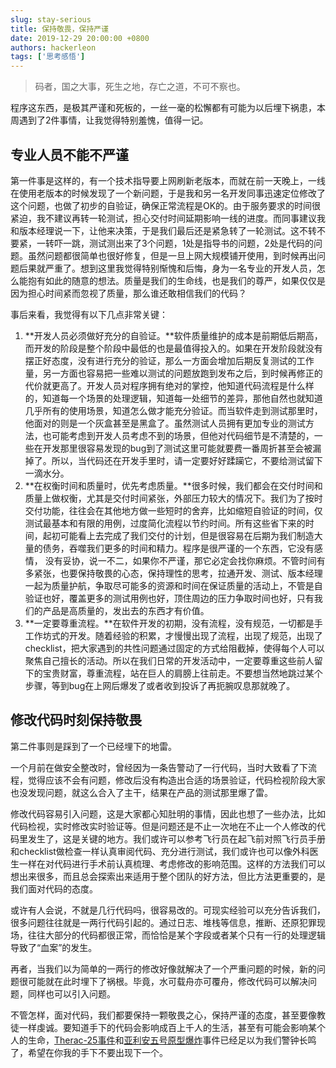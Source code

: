 ```yaml
---
slug: stay-serious
title: 保持敬畏，保持严谨
date: 2019-12-29 20:00:00 +0800
authors: hackerleon
tags: ['思考感悟']
---
```


> 码者，国之大事，死生之地，存亡之道，不可不察也。

程序这东西，是极其严谨和死板的，一丝一毫的松懈都有可能为以后埋下祸患，本周遇到了2件事情，让我觉得特别羞愧，值得一记。

<!--truncate-->

## 专业人员不能不严谨

第一件事是这样的，有一个技术指导要上网刷新老版本，而就在前一天晚上，一线在使用老版本的时候发现了一个新问题，于是我和另一名开发同事迅速定位修改了这个问题，也做了初步的自验证，确保正常流程是OK的。由于服务要求的时间很紧迫，我不建议再转一轮测试，担心交付时间延期影响一线的进度。而同事建议我和版本经理说一下，让他来决策，于是我们最后还是紧急转了一轮测试。这不转不要紧，一转吓一跳，测试测出来了3个问题，1处是指导书的问题，2处是代码的问题。虽然问题都很简单也很好修复，但是一旦上网大规模铺开使用，到时候再出问题后果就严重了。想到这里我觉得特别惭愧和后悔，身为一名专业的开发人员，怎么能抱有如此的随意的想法。质量是我们的生命线，也是我们的尊严，如果仅仅是因为担心时间紧而忽视了质量，那么谁还敢相信我们的代码？

事后来看，我觉得有以下几点非常关键：

1. **开发人员必须做好充分的自验证。**软件质量维护的成本是前期低后期高，而开发的阶段是整个阶段中最低的也是最值得投入的。如果在开发阶段就没有摆正好态度，没有进行充分的验证，那么一方面会增加后期反复测试的工作量，另一方面也容易把一些难以测试的问题放跑到发布之后，到时候再修正的代价就更高了。开发人员对程序拥有绝对的掌控，他知道代码流程是什么样的，知道每一个场景的处理逻辑，知道每一处细节的差异，那他自然也就知道几乎所有的使用场景，知道怎么做才能充分验证。而当软件走到测试那里时，他面对的则是一个灰盒甚至是黑盒了。虽然测试人员拥有更加专业的测试方法，也可能考虑到开发人员考虑不到的场景，但他对代码细节是不清楚的，一些在开发那里很容易发现的bug到了测试这里可能就要费一番周折甚至会被漏掉了。所以，当代码还在开发手里时，请一定要好好蹂躏它，不要给测试留下一滴水分。
2. **在权衡时间和质量时，优先考虑质量。**很多时候，我们都会在交付时间和质量上做权衡，尤其是交付时间紧张，外部压力较大的情况下。我们为了按时交付功能，往往会在其他地方做一些短时的舍弃，比如缩短自验证的时间，仅测试最基本和有限的用例，过度简化流程以节约时间。所有这些省下来的时间，起初可能看上去完成了我们交付的计划，但是很容易在后期为我们制造大量的债务，吞噬我们更多的时间和精力。程序是很严谨的一个东西，它没有感情， 没有妥协，说一不二，如果你不严谨，那它必定会找你麻烦。不管时间有多紧张，也要保持敬畏的心态，保持理性的思考，拉通开发、测试、版本经理一起为质量护航，争取尽可能多的资源和时间在保证质量的活动上，不管是自验证也好，覆盖更多的测试用例也好，顶住周边的压力争取时间也好，只有我们的产品是高质量的，发出去的东西才有价值。
3. **一定要尊重流程。**在软件开发的初期，没有流程，没有规范，一切都是手工作坊式的开发。随着经验的积累，才慢慢出现了流程，出现了规范，出现了checklist，把大家遇到的共性问题通过固定的方式给阻截掉，使得每个人可以聚焦自己擅长的活动。所以在我们日常的开发活动中，一定要尊重这些前人留下的宝贵财富，尊重流程，站在巨人的肩膀上往前走。不要想当然地跳过某个步骤，等到bug在上网后爆发了或者收到投诉了再扼腕叹息那就晚了。

## 修改代码时刻保持敬畏

第二件事则是踩到了一个已经埋下的地雷。

一个月前在做安全整改时，曾经因为一条告警动了一行代码，当时大致看了下流程，觉得应该不会有问题，修改后没有构造出合适的场景验证，代码检视阶段大家也没发现问题，就这么合入了主干，结果在产品的测试那里爆了雷。

修改代码容易引入问题，这是大家都心知肚明的事情，因此也想了一些办法，比如代码检视，实时修改实时验证等。但是问题还是不止一次地在不止一个人修改的代码里发生了，这是关键的地方。我们或许可以参考飞行员在起飞前对照飞行员手册和checklist做检查一样认真审阅代码、充分进行测试，我们或许也可以像外科医生一样在对代码进行手术前认真梳理、考虑修改的影响范围。这样的方法我们可以想出来很多，而且总会探索出来适用于整个团队的好方法，但比方法更重要的，是我们面对代码的态度。

或许有人会说，不就是几行代码吗，很容易改的。可现实经验可以充分告诉我们，很多问题往往就是一两行代码引起的。通过日志、堆栈等信息，推断、还原犯罪现场，往往大部分的代码都很正常，而恰恰是某个字段或者某个只有一行的处理逻辑导致了“血案”的发生。

再者，当我们以为简单的一两行的修改好像就解决了一个严重问题的时候，新的问题很可能就在此时埋下了祸根。毕竟，水可载舟亦可覆舟，修改代码可以解决问题，同样也可以引入问题。

不管怎样，面对代码，我们都要保持一颗敬畏之心，保持严谨的态度，甚至要像教徒一样虔诚。要知道手下的代码会影响成百上千人的生活，甚至有可能会影响某个人的生命，[Therac-25事件](https://zh.wikipedia.org/wiki/Therac-25%E6%A1%88%E4%BE%8B)和[亚利安五号原型爆炸](https://zh.wikipedia.org/wiki/%E4%BA%9E%E5%88%A9%E5%AE%895%E8%99%9F%E9%81%8B%E8%BC%89%E7%81%AB%E7%AE%AD)事件已经足以为我们警钟长鸣了，希望在你我的手下不要出现下一个。
